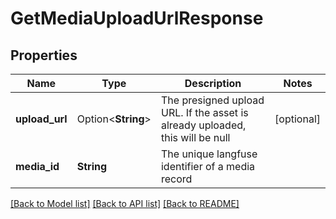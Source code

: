 # GetMediaUploadUrlResponse

## Properties

Name | Type | Description | Notes
------------ | ------------- | ------------- | -------------
**upload_url** | Option<**String**> | The presigned upload URL. If the asset is already uploaded, this will be null | [optional]
**media_id** | **String** | The unique langfuse identifier of a media record | 

[[Back to Model list]](../README.md#documentation-for-models) [[Back to API list]](../README.md#documentation-for-api-endpoints) [[Back to README]](../README.md)


